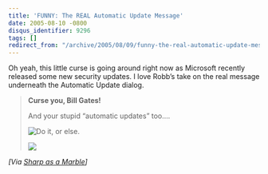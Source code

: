 ```yaml
---
title: 'FUNNY: The REAL Automatic Update Message'
date: 2005-08-10 -0800
disqus_identifier: 9296
tags: []
redirect_from: "/archive/2005/08/09/funny-the-real-automatic-update-message.aspx/"
---
```


Oh yeah, this little curse is going around right now as Microsoft
recently released some new security updates. I love Robb’s take on the
real message underneath the Automatic Update dialog.

> **Curse you, Bill Gates!**
>
> And your stupid “automatic updates” too….
>
> ![Do it, or
> else.](http://saam.stufftoread.com:498/Marblebag/Images/automaticUpdates.jpg)
>
> ![](http://sharpmarbles.stufftoread.com/aggbug/3750.aspx)

*[Via [Sharp as a
Marble](http://sharpmarbles.stufftoread.com/archive/2005/08/10/3750.aspx)]*

